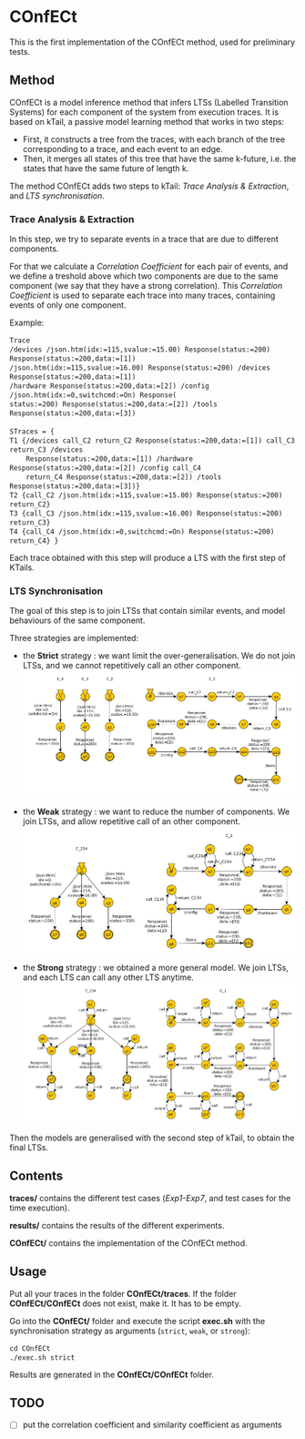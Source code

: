 # COnfECt
This is the first implementation of the COnfECt method, used for preliminary tests.

## Method

COnfECt is a model inference method that infers LTSs (Labelled Transition Systems) for each component of the system from execution traces. 
It is based on kTail, a passive model learning method that works in two steps:

- First, it constructs a tree from the traces, with each branch of the tree corresponding to a trace, and each event to an edge.
- Then, it merges all states of this tree that have the same k-future, i.e. the states that have the same future of length k.

The method COnfECt adds two steps to kTail: *Trace Analysis & Extraction*, and *LTS synchronisation*.

### Trace Analysis & Extraction

In this step, we try to separate events in a trace that are due to different components.

For that we calculate a *Correlation Coefficient* for each pair of events, and we define a treshold above which two components are due to the same component (we say that they have a strong correlation).
This *Correlation Coefficient* is used to separate each trace into many traces, containing events of only one component.

Example:
```
Trace		
/devices /json.htm(idx:=115,svalue:=15.00) Response(status:=200) Response(status:=200,data:=[1]) 
/json.htm(idx:=115,svalue:=16.00) Response(status:=200) /devices Response(status:=200,data:=[1]) 
/hardware Response(status:=200,data:=[2]) /config /json.htm(idx:=0,switchcmd:=On) Response(
status:=200) Response(status:=200,data:=[2]) /tools Response(status:=200,data:=[3])

STraces = {
T1 {/devices call_C2 return_C2 Response(status:=200,data:=[1]) call_C3 return_C3 /devices 
	Response(status:=200,data:=[1]) /hardware Response(status:=200,data:=[2]) /config call_C4 
	return_C4 Response(status:=200,data:=[2]) /tools Response(status:=200,data:=[3])}
T2 {call_C2 /json.htm(idx:=115,svalue:=15.00) Response(status:=200) return_C2}
T3 {call_C3 /json.htm(idx:=115,svalue:=16.00) Response(status:=200) return_C3}
T4 {call_C4 /json.htm(idx:=0,switchcmd:=On) Response(status:=200) return_C4} }
```


Each trace obtained with this step will produce a LTS with the first step of KTails.

### LTS Synchronisation

The goal of this step is to join LTSs that contain similar events, and model behaviours of the same component.

Three strategies are implemented:
- the **Strict** strategy : we want limit the over-generalisation. We do not join LTSs, and we cannot repetitively call an other component.
![Alt text](figures/Strict.jpg "Example with Strict synchronisation")

- the **Weak** strategy : we want to reduce the number of components. We join LTSs, and allow repetitive call of an other component.
![Alt text](figures/Weak.jpg "Example with Weak synchronisation")

- the **Strong** strategy : we obtained a more general model. We join LTSs, and each LTS can call any other LTS anytime.
![Alt text](figures/Strong.jpg "Example with Strong synchronisation")

Then the models are generalised with the second step of kTail, to obtain the final LTSs.

## Contents
**traces/** contains the different test cases (*Exp1-Exp7*, and test cases for the time execution).

**results/** contains the results of the different experiments.

**COnfECt/** contains the implementation of the COnfECt method.

## Usage

Put all your traces in the folder **COnfECt/traces**. If the folder **COnfECt/COnfECt** does not exist, make it. It has to be empty.

Go into the **COnfECt/** folder and execute the script **exec.sh** with the synchronisation strategy as arguments (```strict```, ```weak```, or ```strong```):

```
cd COnfECt
./exec.sh strict
```

Results are generated in the **COnfECt/COnfECt** folder.

## TODO

- [ ] put the correlation coefficient and similarity coefficient as arguments
